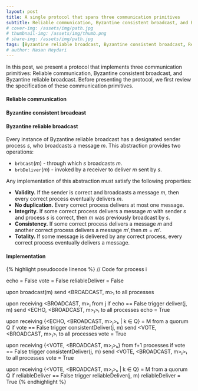 ```yaml
---
layout: post
title: A single protocol that spans three communication primitives
subtitle: Reliable communication, Byzantine consistent broadcast, and Byzantine reliable broadcast
# cover-img: /assets/img/path.jpg
# thumbnail-img: /assets/img/thumb.png
# share-img: /assets/img/path.jpg
tags: [Byzantine reliable broadcast, Byzantine consistent broadcast, Reliable communication]
# author: Hasan Heydari
---
```


In this post, we present a protocol that implements three communication primitives: Reliable communication, Byzantine consistent broadcast, and Byzantine reliable broadcast.
Before presenting the protocol, we first review the specification of these communication primitives.

#### Reliable communication

#### Byzantine consistent broadcast

#### Byzantine reliable broadcast
Every instance of Byzantine reliable broadcast has a designated sender process $s$, who broadcasts a message $m$.
This abstraction provides two operations:
- $\mathtt{brbCast}(m)$ - through which $s$ broadcasts $m$.
- $\mathtt{brbDeliver}(m)$ - invoked by a receiver to deliver $m$ sent by $s$.

Any implementation of this abstraction must satisfy the following properties: 
- **Validity.** If the sender is correct and broadcasts a message $m$, then every correct process eventually delivers $m$.
- **No duplication.** Every correct process delivers at most one message.
- **Integrity.** If some correct process delivers a message $m$ with sender $s$ and process $s$ is correct, then $m$ was previously broadcast by $s$.
- **Consistency.** If some correct process delivers a message $m$ and another correct process delivers a message $m'$,then $m = m'$.
- **Totality.** If some message is delivered by any correct process, every correct process eventually delivers a message.


#### Implementation

{% highlight pseudocode linenos %}
// Code for process i

echo = False
vote = False
reliableDeliver = False

upon broadcast(m)
   send <BROADCAST, m>ᵢ to all processes

upon receiving <BROADCAST, m>ⱼ from j 
   if echo == False
      trigger deliver(j, m)
      send <ECHO, <BROADCAST, m>ⱼ>ᵢ to all processes
      echo = True

upon receiving {<ECHO, <BROADCAST, m>ⱼ>ₖ | k ∈ Q} = M from a quorum Q
   if vote == False
      trigger consistentDeliver(j, m)
      send <VOTE, <BROADCAST, m>ⱼ>ᵢ to all processes
      vote = True

upon receiving {<VOTE, <BROADCAST, m>ⱼ>ₖ} from f+1 processes
   if vote == False
      trigger consistentDeliver(j, m)
      send <VOTE, <BROADCAST, m>ⱼ>ᵢ to all processes
      vote = True

upon receiving {<VOTE, <BROADCAST, m>ⱼ>ₖ | k ∈ Q} = M from a quorum Q
   if reliableDeliver == False
      trigger reliableDeliver(j, m)
      reliableDeliver = True
{% endhighlight %}